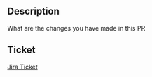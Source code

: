 ## Description
What are the changes you have made in this PR

## Ticket
[Jira Ticket](scheme://domain/id/{TICKET-ID})